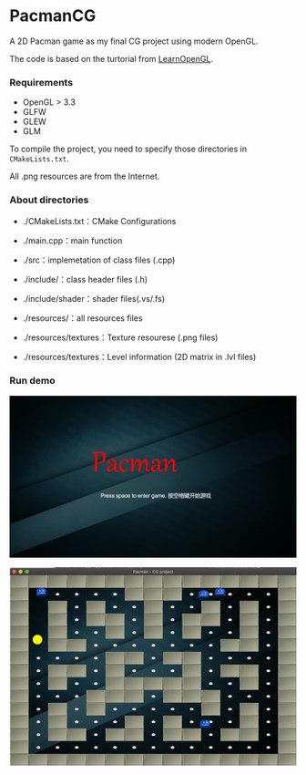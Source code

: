 # PacmanCG

A 2D Pacman game as my final CG project using modern OpenGL.

The code is based on the turtorial from [LearnOpenGL](http://learnopengl.com/).

### Requirements

* OpenGL > 3.3
* GLFW
* GLEW
* GLM

To compile the project, you need to specify those directories in `CMakeLists.txt`.

All .png resources are from the Internet.


### About directories

* ./CMakeLists.txt：CMake Configurations

* ./main.cpp：main function

* ./src：implemetation of class files (.cpp)

* ./include/：class header files (.h)

* ./include/shader：shader files(.vs/.fs)

* ./resources/：all resources files

* ./resources/textures：Texture resourese (.png files)

* ./resources/textures：Level information (2D matrix in .lvl files)

### Run demo


![running Pacman](resources/textures/start_menu.png)

![running Pacman](demo-imgs/run.png)